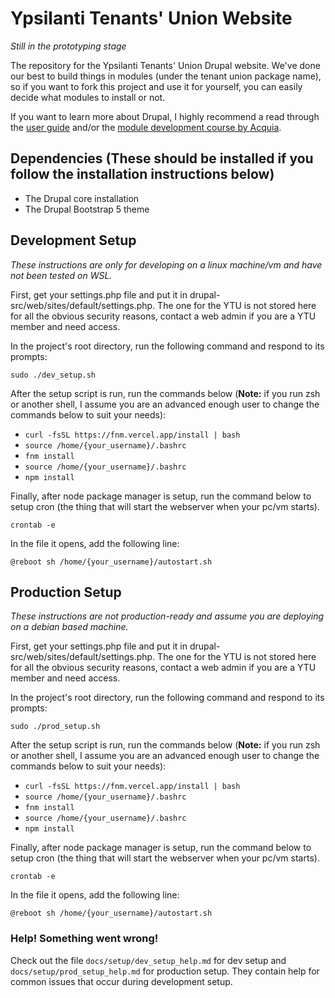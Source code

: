 # Ypsilanti Tenants' Union Website

*Still in the prototyping stage*

The repository for the Ypsilanti Tenants' Union Drupal website. We've done our
best to build things in modules (under the tenant union package name), so if
you want to fork this project and use it for yourself, you can easily decide what
modules to install or not.

If you want to learn more about Drupal, I highly recommend a read through the [user guide](https://www.drupal.org/docs/user_guide/en/index.html) and/or the
[module development course by Acquia](https://www.youtube.com/watch?v=FTIchVgL8TM&list=PLpVC00PAQQxFNDfiXn6LH1gOLllGS3hhl).

## Dependencies (These should be installed if you follow the installation instructions below)

- The Drupal core installation
- The Drupal Bootstrap 5 theme

## Development Setup

*These instructions are only for developing on a linux machine/vm and have not been tested on WSL.*

First, get your settings.php file and put it in drupal-src/web/sites/default/settings.php. The one for the YTU is not stored here for all the obvious security reasons, contact a web admin if you are a YTU member and need access.

In the project's root directory, run the following command and respond to its prompts:

`sudo ./dev_setup.sh`

After the setup script is run, run the commands below (**Note:** if you run zsh or another shell, I assume you are an advanced enough user to change the commands below to suit your needs):

- `curl -fsSL https://fnm.vercel.app/install | bash`
- `source /home/{your_username}/.bashrc`
- `fnm install`
- `source /home/{your_username}/.bashrc`
- `npm install`

Finally, after node package manager is setup, run the command below to setup cron (the thing that will start the webserver when your pc/vm starts).

`crontab -e`

In the file it opens, add the following line:

`@reboot sh /home/{your_username}/autostart.sh`

## Production Setup

*These instructions are not production-ready and assume you are deploying on a debian based machine.*

First, get your settings.php file and put it in drupal-src/web/sites/default/settings.php. The one for the YTU is not stored here for all the obvious security reasons, contact a web admin if you are a YTU member and need access.

In the project's root directory, run the following command and respond to its prompts:

`sudo ./prod_setup.sh`

After the setup script is run, run the commands below (**Note:** if you run zsh or another shell, I assume you are an advanced enough user to change the commands below to suit your needs):

- `curl -fsSL https://fnm.vercel.app/install | bash`
- `source /home/{your_username}/.bashrc`
- `fnm install`
- `source /home/{your_username}/.bashrc`
- `npm install`

Finally, after node package manager is setup, run the command below to setup cron (the thing that will start the webserver when your pc/vm starts).

`crontab -e`

In the file it opens, add the following line:

`@reboot sh /home/{your_username}/autostart.sh`

### Help! Something went wrong!

Check out the file `docs/setup/dev_setup_help.md` for dev setup and
`docs/setup/prod_setup_help.md` for production setup. They contain help for
common issues that occur during development setup.
